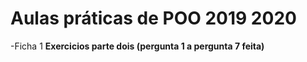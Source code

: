 # Aulas práticas de POO 2019 2020
-Ficha 1
  **Exercicios parte dois (pergunta 1 a pergunta 7 feita)**

                     

